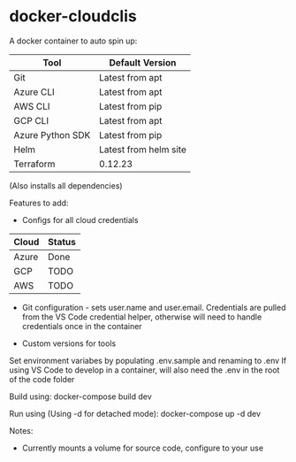 # docker-cloudclis

A docker container to auto spin up:

| Tool             |  Default Version       | 
| ---------------- | ---------------------- |
| Git              |  Latest from apt       |
| Azure CLI        |  Latest from apt       |
| AWS CLI          |  Latest from pip       |
| GCP CLI          |  Latest from apt       |
| Azure Python SDK |  Latest from pip       |
| Helm             |  Latest from helm site |
| Terraform        |  0.12.23               |

(Also installs all dependencies)

Features to add:
* Configs for all cloud credentials

| Cloud    |  Status  | 
| -------- | -------- |
| Azure    |  Done    |
| GCP      |  TODO    |
| AWS      |  TODO    |

* Git configuration - sets user.name and user.email. Credentials are pulled from the VS Code credential helper, otherwise will need to handle credentials once in the container

* Custom versions for tools

Set environment variabes by populating .env.sample and renaming to .env
If using VS Code to develop in a container, will also need the .env in the root of the code folder

Build using:
docker-compose build dev

Run using (Using -d for detached mode):
docker-compose up -d dev

Notes:
- Currently mounts a volume for source code, configure to your use